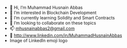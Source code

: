 - 👋 Hi, I’m Muhammad Husnain Abbas
- 👀 I’m interested in Blockchain Development
- 🌱 I’m currently learning Solidity and Smart Contracts
- 💞️ I’m looking to collaborate on these topics
- 📫 mhusnainabbas2@gmail.com
- 💼 http://www.linkedin.com/in/MuhammadHusnainAbbas
- Image of LinkedIn emoji logo
<!---
mhusnainee/mhusnainee is a ✨ special ✨ repository because its `README.md` (this file) appears on your GitHub profile.
You can click the Preview link to take a look at your changes.
--->
